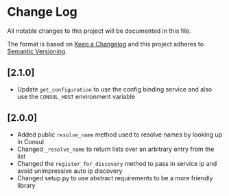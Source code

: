# Change Log

All notable changes to this project will be documented in this file.

The format is based on [Keep a Changelog](http://keepachangelog.com/) 
and this project adheres to [Semantic Versioning](http://semver.org/).

## [2.1.0]

* Update `get_configuration` to use the config binding service and also use the `CONSUL_HOST` environment variable

## [2.0.0]

* Added public `resolve_name` method used to resolve names by looking up in Consul
* Changed `_resolve_name` to return lists over an arbitrary entry from the list
* Changed the `register_for_discovery` method to pass in service ip and avoid unimpressive auto ip discovery
* Changed setup.py to use abstract requirements to be a more friendly library
